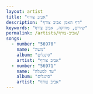 ```yaml
---
layout: artist
title: "אביב צורף"
description: "דף האמן אביב צורף"
keywords: "שירים, מוזיקה, אביב צורף"
permalink: /artists/אביב-צורף/
songs:
  - number: "56970"
    name: "משה"
    album: "סינגלים"
    artist: "אביב צורף"
  - number: "56971"
    name: "עד למעלה"
    album: "סינגלים"
    artist: "אביב צורף"
---
```

